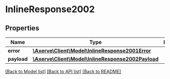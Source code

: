 # InlineResponse2002

## Properties
Name | Type | Description | Notes
------------ | ------------- | ------------- | -------------
**error** | [**\Axerve\Client\Model\InlineResponse2001Error**](InlineResponse2001Error.md) |  | [optional] 
**payload** | [**\Axerve\Client\Model\InlineResponse2002Payload**](InlineResponse2002Payload.md) |  | [optional] 

[[Back to Model list]](../../README.md#documentation-for-models) [[Back to API list]](../../README.md#documentation-for-api-endpoints) [[Back to README]](../../README.md)

